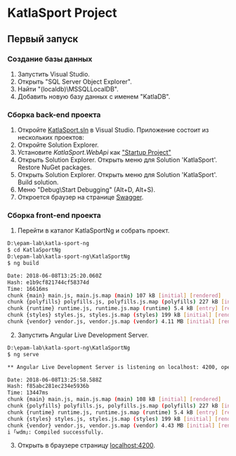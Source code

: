 # KatlaSport Project

## Первый запуск

### Создание базы данных

1. Запустить Visual Studio.
2. Открыть "SQL Server Object Explorer".
3. Найти "(localdb)\MSSQLLocalDB".
4. Добавить новую базу данных с именем "KatlaDB".

### Сборка back-end проекта

1. Откройте [KatlaSport.sln](../KatlaSport.sln) в Visual Studio. Приложение состоит из нескольких проектов:
2. Откройте Solution Explorer.
3. Установите *KatlaSport.WebApi* как ["Startup Project"](https://msdn.microsoft.com/en-us/library/a1awth7y.aspx)
4. Открыть Solution Explorer. Открыть меню для Solution 'KatlaSport'. Restore NuGet packages.
5. Открыть Solution Explorer. Открыть меню для Solution 'KatlaSport'. Build solution.
6. Меню "Debug\Start Debugging" (Alt+D, Alt+S).
7. Откроется браузер на странице [Swagger](http://localhost:56952/swagger/ui/index).

### Сборка front-end проекта

1. Перейти в каталог KatlaSportNg и собрать проект.

```sh
D:\epam-lab\katla-sport-ng
$ cd KatlaSportNg
D:\epam-lab\katla-sport-ng\KatlaSportNg
$ ng build

Date: 2018-06-08T13:25:20.060Z
Hash: e1b9cf821744cf58374d
Time: 16616ms
chunk {main} main.js, main.js.map (main) 107 kB [initial] [rendered]
chunk {polyfills} polyfills.js, polyfills.js.map (polyfills) 227 kB [initial] [rendered]
chunk {runtime} runtime.js, runtime.js.map (runtime) 5.4 kB [entry] [rendered]
chunk {styles} styles.js, styles.js.map (styles) 199 kB [initial] [rendered]
chunk {vendor} vendor.js, vendor.js.map (vendor) 4.11 MB [initial] [rendered]
```

2. Запустить Angular Live Development Server.

```sh
D:\epam-lab\katla-sport-ng\KatlaSportNg
$ ng serve

** Angular Live Development Server is listening on localhost: 4200, open your browser on http://localhost:4200/ **

Date: 2018-06-08T13:25:58.588Z
Hash: f85abc281ec234e5936b
Time: 13447ms
chunk {main} main.js, main.js.map (main) 108 kB [initial] [rendered]
chunk {polyfills} polyfills.js, polyfills.js.map (polyfills) 227 kB [initial] [rendered]
chunk {runtime} runtime.js, runtime.js.map (runtime) 5.4 kB [entry] [rendered]
chunk {styles} styles.js, styles.js.map (styles) 199 kB [initial] [rendered]
chunk {vendor} vendor.js, vendor.js.map (vendor) 4.43 MB [initial] [rendered]
i ｢wdm｣: Compiled successfully.
```

3. Открыть в браузере страницу [localhost:4200](http://localhost:4200/).
